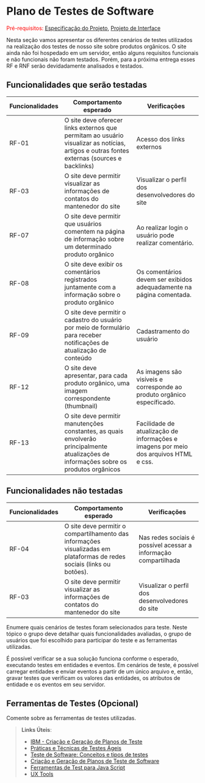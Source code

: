 # Plano de Testes de Software

<span style="color:red">Pré-requisitos: <a href="2-Especificação do Projeto.md"> Especificação do Projeto</a></span>, <a href="3-Projeto de Interface.md"> Projeto de Interface</a>

Nesta seção vamos apresentar os diferentes cenários de testes utilizados na realização dos testes de nosso site sobre produtos orgânicos. O site ainda não foi hospedado em um servidor, então alguns requisitos funcionais e não funcionais não foram testados. Porém, para a próxima entrega esses RF e RNF serão devidadamente analisados e testados.

## Funcionalidades que serão testadas

|Funcionalidades     | Comportamento esperado |Verificações|
|--------------------|------------------------------------|----------------------------------------|
|RF-01           | O site deve oferecer links externos que permitam ao usuário visualizar as notícias, artigos e outras fontes externas (sources e backlinks)| Acesso dos links externos|
|RF-03       | O site deve permitir visualizar as informações de contatos do mantenedor do site| Visualizar o perfil dos desenvolvedores do site | 
|RF-07       | O site deve permitir que usuários comentem na página de informação sobre um determinado produto orgânico| Ao realizar login o usuário pode realizar comentário. 
|RF-08       | O site deve exibir os comentários registrados juntamente com a informação sobre o produto orgânico| Os comentários devem ser exibidos adequadamente na página comentada.
|RF-09       | O site deve permitir o cadastro do usuário por meio de formulário para receber notificações de atualização de conteúdo| Cadastramento do usuário
|RF-12       | O site deve apresentar, para cada produto orgânico, uma imagem correspondente (thumbnail)| As imagens são visíveis e corresponde ao produto orgânico específicado.
|RF-13       | O site deve permitir manutenções constantes, as quais envolverão principalmente atualizações de informações sobre os produtos orgânicos| Facilidade de atualização de informações e imagens por meio dos arquivos HTML e css.


## Funcionalidades não testadas

|Funcionalidades     | Comportamento esperado |Verificações|
|--------------------|------------------------------------|----------------------------------------|
|RF-04           | O site deve permitir o compartilhamento das informações visualizadas em plataformas de redes sociais (links ou botões).| Nas redes sociais é possível acessar a informação compartilhada
|RF-03       | O site deve permitir visualizar as informações de contatos do mantenedor do site| Visualizar o perfil dos desenvolvedores do site | 

Enumere quais cenários de testes foram selecionados para teste. Neste tópico o grupo deve detalhar quais funcionalidades avaliadas, o grupo de usuários que foi escolhido para participar do teste e as ferramentas utilizadas.

É possível verificar se a sua solução funciona conforme o esperado, executando testes em entidades e eventos. Em cenários de teste, é possível carregar entidades e enviar eventos a partir de um único arquivo e, então, gravar testes que verificam os valores das entidades, os atributos de entidade e os eventos em seu servidor.
 
## Ferramentas de Testes (Opcional)

Comente sobre as ferramentas de testes utilizadas.
 
> **Links Úteis**:
> - [IBM - Criação e Geração de Planos de Teste](https://www.ibm.com/developerworks/br/local/rational/criacao_geracao_planos_testes_software/index.html)
> - [Práticas e Técnicas de Testes Ágeis](http://assiste.serpro.gov.br/serproagil/Apresenta/slides.pdf)
> -  [Teste de Software: Conceitos e tipos de testes](https://blog.onedaytesting.com.br/teste-de-software/)
> - [Criação e Geração de Planos de Teste de Software](https://www.ibm.com/developerworks/br/local/rational/criacao_geracao_planos_testes_software/index.html)
> - [Ferramentas de Test para Java Script](https://geekflare.com/javascript-unit-testing/)
> - [UX Tools](https://uxdesign.cc/ux-user-research-and-user-testing-tools-2d339d379dc7)

